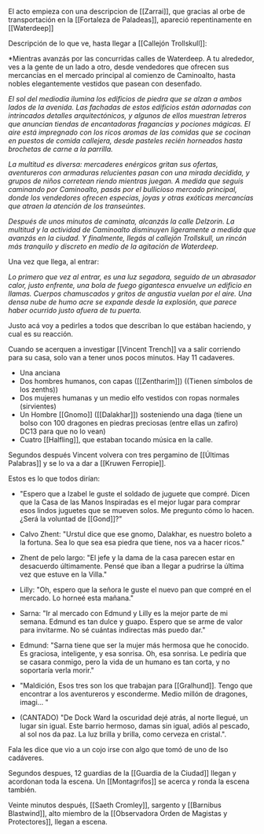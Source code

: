 El acto empieza con una descripcion de [[Zarrai]], que gracias al orbe de transportación en la [[Fortaleza de Paladeas]], apareció repentinamente en [[Waterdeep]]

Descripción de lo que ve, hasta llegar a [[Callejón Trollskull]]:

*Mientras avanzás por las concurridas calles de Waterdeep. A tu alrededor, ves a la gente de un lado a otro, desde vendedores que ofrecen sus mercancías en el mercado principal al comienzo de Caminoalto, hasta nobles elegantemente vestidos que pasean con desenfado.

*El sol del mediodía ilumina los edificios de piedra que se alzan a ambos lados de la avenida. Las fachadas de estos edificios están adornadas con intrincados detalles arquitectónicos, y algunos de ellos muestran letreros que anuncian tiendas de encantadoras fragancias y pociones mágicas. El aire está impregnado con los ricos aromas de las comidas que se cocinan en puestos de comida callejera, desde pasteles recién horneados hasta brochetas de carne a la parrilla.*

*La multitud es diversa: mercaderes enérgicos gritan sus ofertas, aventureros con armaduras relucientes pasan con una mirada decidida, y grupos de niños corretean riendo mientras juegan. A medida que seguís caminando por Caminoalto, pasás por el bullicioso mercado principal, donde los vendedores ofrecen especias, joyas y otras exóticas mercancías que atraen la atención de los transeúntes.*

*Después de unos minutos de caminata, alcanzás la calle Delzorin. La multitud y la actividad de Caminoalto disminuyen ligeramente a medida que avanzás en la ciudad. Y finalmente, llegás al callejón Trollskull, un rincón más tranquilo y discreto en medio de la agitación de Waterdeep.*

Una vez que llega, al entrar:

*Lo primero que vez al entrar, es una luz segadora, seguido de un abrasador calor, justo enfrente, una bola de fuego gigantesca envuelve un edificio en llamas.*
*Cuerpos chamuscados y gritos de angustia vuelan por el aire. Una densa nube de humo acre se expande desde la explosión, que parece haber ocurrido justo afuera de tu puerta.*

Justo acá voy a pedirles a todos que describan lo que estában haciendo, y cual es su reacción.

Cuando se acerquen a investigar [[Vincent Trench]] va a salir corriendo para su casa, solo van a tener unos pocos minutos. Hay 11 cadaveres.
- Una anciana
- Dos hombres humanos, con capas ([[Zentharim]]) ((Tienen símbolos de los zenths))
- Dos mujeres humanas y un medio elfo vestidos con ropas normales (sirvientes)
- Un Hombre [[Gnomo]] ([[Dalakhar]]) sosteniendo una daga (tiene un bolso con 100 dragones en piedras preciosas (entre ellas un zafiro) DC13 para que no lo vean)
- Cuatro [[Halfling]], que estaban tocando música en la calle.

Segundos después Vincent volvera con tres pergamino de [[Últimas Palabras]] y se lo va a dar a [[Kruwen Ferropie]].

Estos es lo que todos dirían:
- "Espero que a Izabel le guste el soldado de juguete que compré. Dicen que la Casa de las Manos Inspiradas es el mejor lugar para comprar esos lindos juguetes que se mueven solos. Me pregunto cómo lo hacen. ¿Será la voluntad de [[Gond]]?"

- Calvo Zhent: "Urstul dice que ese gnomo, Dalakhar, es nuestro boleto a la fortuna. Sea lo que sea esa piedra que tiene, nos va a hacer ricos."

- Zhent de pelo largo: "El jefe y la dama de la casa parecen estar en desacuerdo últimamente. Pensé que iban a llegar a pudrirse la última vez que estuve en la Villa."

- Lilly: "Oh, espero que la señora le guste el nuevo pan que compré en el mercado. Lo horneé esta mañana."

- Sarna: "Ir al mercado con Edmund y Lilly es la mejor parte de mi semana. Edmund es tan dulce y guapo. Espero que se arme de valor para invitarme. No sé cuántas indirectas más puedo dar."

- Edmund: "Sarna tiene que ser la mujer más hermosa que he conocido. Es graciosa, inteligente, y esa sonrisa. Oh, esa sonrisa. Le pediría que se casara conmigo, pero la vida de un humano es tan corta, y no soportaría verla morir."

- "Maldición, Esos tres son los que trabajan para [[Gralhund]]. Tengo que encontrar a los aventureros y esconderme. Medio millón de dragones, imagi… "

- (CANTADO) "De Dock Ward la oscuridad dejé atrás, al norte llegué, un lugar sin igual. Este barrio hermoso, damas sin igual, adiós al pescado, al sol nos da paz. La luz brilla y brilla, como cerveza en cristal.".

Fala les dice que vio a un cojo irse con algo que tomó de uno de lso cadáveres.

Segundos despues, 12 guardias de la [[Guardia de la Ciudad]] llegan y acordonan toda la escena. Un [[Montagrifos]] se acerca y ronda la escena también.

Veinte minutos después, [[Saeth Cromley]], sargento y [[Barnibus Blastwind]], alto miembro de la [[Observadora Orden de Magistas y Protectores]], llegan a escena.